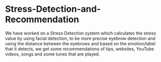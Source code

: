 # Stress-Detection-and-Recommendation
We have worked on a Stress Detection system which calculates the stress value by using facial detection, to be more precise eyebrow detection and using the distance between the eyebrows and based on the emotion/label that it detects, we get some recommendations of tips, websites, YouTube videos, songs and some tunes that are played.
